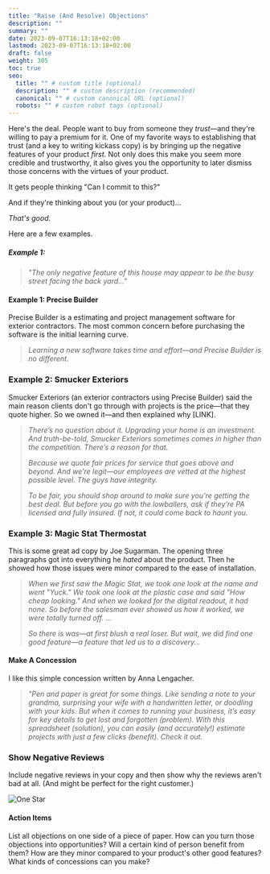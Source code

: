 ```yaml
---
title: "Raise (And Resolve) Objections"
description: ""
summary: ""
date: 2023-09-07T16:13:18+02:00
lastmod: 2023-09-07T16:13:18+02:00
draft: false
weight: 305
toc: true
seo:
  title: "" # custom title (optional)
  description: "" # custom description (recommended)
  canonical: "" # custom canonical URL (optional)
  robots: "" # custom robot tags (optional)
---
```

Here's the deal. People want to buy from someone they *trust*&mdash;and they're willing to pay a premium for it. One of my favorite ways to establishing that trust (and a key to writing kickass copy) is by bringing up the negative features of your product *first*. Not only does this make you seem more credible and trustworthy, it also gives you the opportunity to later dismiss those concerns with the virtues of your product.

It gets people thinking "Can I commit to this?"

And if they're thinking about you (or your product)...

*That's good.*

Here are a few examples.

##### Example 1:

> *"The only negative feature of this house may appear to be the busy street facing the back yard..."*

#### Example 1: Precise Builder

Precise Builder is a estimating and project management software for exterior contractors. The most common concern before purchasing the software is the initial learning curve.

> *Learning a new software takes time and effort&mdash;and Precise Builder is no different.*

### Example 2: Smucker Exteriors

Smucker Exteriors (an exterior contractors using Precise Builder) said the main reason clients don't go through with projects is the price&mdash;that they quote higher. So we owned it&mdash;and then explained why [LINK].

> *There’s no question about it. Upgrading your home is an investment. And truth-be-told, Smucker Exteriors sometimes comes in higher than the competition. There’s a reason for that.*
>
> *Because we quote fair prices for service that goes above and beyond. And we’re legit&mdash;our employees are vetted at the highest possible level. The guys have integrity.‍*
>
> *To be fair, you should shop around to make sure you’re getting the best deal. But before you go with the lowballers, ask if they’re PA licensed and fully insured. If not, it could come back to haunt you.*

### Example 3: Magic Stat Thermostat

This is some great ad copy by Joe Sugarman. The opening three paragraphs got into everything he *hated* about the product. Then he showed how those issues were minor compared to the ease of installation.

> *When we first saw the Magic Stat, we took one look at the name and went "Yuck." We took one look at the plastic case and said "How cheap looking." And when we looked for the digital readout, it had none. So before the salesman ever showed us how it worked, we were totally turned off.*
>*...*
>
> *So there is was&mdash;at first blush a real loser. But wait, we did find one good feature&mdash;a feature that led us to a discovery...*

#### Make A Concession

I like this simple concession written by Anna Lengacher.

> *"Pen and paper is great for some things. Like sending a note to your grandma, surprising your wife with a handwritten letter, or doodling with your kids. But when it comes to running your business, it’s easy for key details to get lost and forgotten (problem). With this spreadsheet (solution), you can easily (and accurately!) estimate projects with just a few clicks (benefit). Check it out.*

### Show Negative Reviews

Include negative reviews in your copy and then show why the reviews aren't bad at all. (And might be perfect for the right customer.)

![One Star](/images/one_star_review.jpg "One Star Review")

#### Action Items

List all objections on one side of a piece of paper. How can you turn those objections into opportunities? Will a certain kind of person benefit from them? How are they minor compared to your product's other good features? What kinds of concessions can you make?
